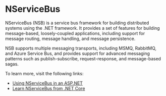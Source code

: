 # NServiceBus

NServiceBus (NSB) is a service bus framework for building distributed systems using the .NET framework. It provides a set of features for building message-based, loosely-coupled applications, including support for message routing, message handling, and message persistence.

NSB supports multiple messaging transports, including MSMQ, RabbitMQ, and Azure Service Bus, and provides support for advanced messaging patterns such as publish-subscribe, request-response, and message-based sagas.

To learn more, visit the following links:

- [Using NServiceBus in an ASP.NET](https://docs.particular.net/samples/web/send-from-aspnetcore-webapi/)
- [Learn NServiceBus from .NET Core](https://www.codeproject.com/Articles/1224839/Learn-NServiceBus-from-NET-Core-WebAPI)
